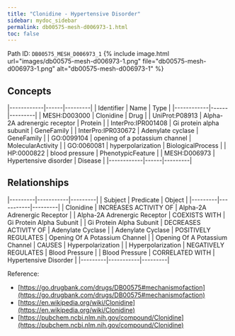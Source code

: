 ```yaml
---
title: "Clonidine - Hypertensive Disorder"
sidebar: mydoc_sidebar
permalink: db00575-mesh-d006973-1.html
toc: false 
---
```



Path ID: `DB00575_MESH_D006973_1`
{% include image.html url="images/db00575-mesh-d006973-1.png" file="db00575-mesh-d006973-1.png" alt="db00575-mesh-d006973-1" %}

## Concepts

|------------|------|---------|
| Identifier | Name | Type    |
|------------|------|---------|
| MESH:D003000 | Clonidine | Drug |
| UniProt:P08913 | Alpha-2A adrenergic receptor | Protein |
| InterPro:IPR001408 | Gi protein alpha subunit | GeneFamily |
| InterPro:IPR030672 | Adenylate cyclase | GeneFamily |
| GO:0099104 | opening of a potassium channel | MolecularActivity |
| GO:0060081 | hyperpolarization | BiologicalProcess |
| HP:0000822 | blood pressure | PhenotypicFeature |
| MESH:D006973 | Hypertensive disorder | Disease |
|------------|------|---------|

## Relationships

|---------|-----------|---------|
| Subject | Predicate | Object  |
|---------|-----------|---------|
| Clonidine | INCREASES ACTIVITY OF | Alpha-2A Adrenergic Receptor |
| Alpha-2A Adrenergic Receptor | COEXISTS WITH | Gi Protein Alpha Subunit |
| Gi Protein Alpha Subunit | DECREASES ACTIVITY OF | Adenylate Cyclase |
| Adenylate Cyclase | POSITIVELY REGULATES | Opening Of A Potassium Channel |
| Opening Of A Potassium Channel | CAUSES | Hyperpolarization |
| Hyperpolarization | NEGATIVELY REGULATES | Blood Pressure |
| Blood Pressure | CORRELATED WITH | Hypertensive Disorder |
|---------|-----------|---------|

Reference: 
  - [https://go.drugbank.com/drugs/DB00575#mechanismofaction](https://go.drugbank.com/drugs/DB00575#mechanismofaction)
  - [https://en.wikipedia.org/wiki/Clonidine](https://en.wikipedia.org/wiki/Clonidine)
  - [https://pubchem.ncbi.nlm.nih.gov/compound/Clonidine](https://pubchem.ncbi.nlm.nih.gov/compound/Clonidine)
